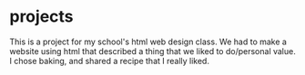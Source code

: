 # projects
This is a project for my school's html web design class. We had to make a website using html that described a thing that we liked to do/personal value. 
I chose baking, and shared a recipe that I really liked.
